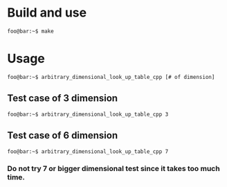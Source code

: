 # Build and use
```console
foo@bar:~$ make
```
# Usage
```console
foo@bar:~$ arbitrary_dimensional_look_up_table_cpp [# of dimension]
```
## Test case of 3 dimension
```console
foo@bar:~$ arbitrary_dimensional_look_up_table_cpp 3
```
## Test case of 6 dimension
```console
foo@bar:~$ arbitrary_dimensional_look_up_table_cpp 7
```
### Do not try 7 or bigger dimensional test since it takes too much time.


